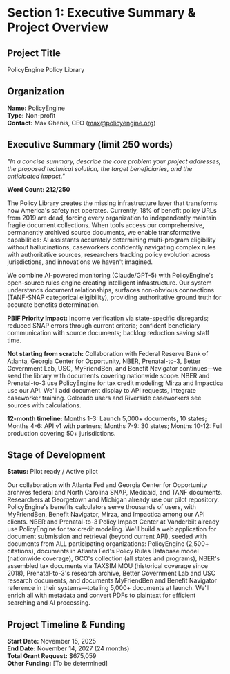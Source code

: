 # Section 1: Executive Summary & Project Overview

## Project Title
PolicyEngine Policy Library

## Organization
**Name:** PolicyEngine  
**Type:** Non-profit  
**Contact:** Max Ghenis, CEO (max@policyengine.org)

## Executive Summary (limit 250 words)
*"In a concise summary, describe the core problem your project addresses, the proposed technical solution, the target beneficiaries, and the anticipated impact."*

**Word Count: 212/250**

The Policy Library creates the missing infrastructure layer that transforms how America's safety net operates. Currently, 18% of benefit policy URLs from 2019 are dead, forcing every organization to independently maintain fragile document collections. When tools access our comprehensive, permanently archived source documents, we enable transformative capabilities: AI assistants accurately determining multi-program eligibility without hallucinations, caseworkers confidently navigating complex rules with authoritative sources, researchers tracking policy evolution across jurisdictions, and innovations we haven't imagined.

We combine AI-powered monitoring (Claude/GPT-5) with PolicyEngine's open-source rules engine creating intelligent infrastructure. Our system understands document relationships, surfaces non-obvious connections (TANF-SNAP categorical eligibility), providing authoritative ground truth for accurate benefits determination.

**PBIF Priority Impact:** Income verification via state-specific disregards; reduced SNAP errors through current criteria; confident beneficiary communication with source documents; backlog reduction saving staff time.

**Not starting from scratch:** Collaboration with Federal Reserve Bank of Atlanta, Georgia Center for Opportunity, NBER, Prenatal-to-3, Better Government Lab, USC, MyFriendBen, and Benefit Navigator continues—we seed the library with documents covering nationwide scope. NBER and Prenatal-to-3 use PolicyEngine for tax credit modeling; Mirza and Impactica use our API. We'll add document display to API requests, integrate caseworker training. Colorado users and Riverside caseworkers see sources with calculations.

**12-month timeline:** Months 1-3: Launch 5,000+ documents, 10 states; Months 4-6: API v1 with partners; Months 7-9: 30 states; Months 10-12: Full production covering 50+ jurisdictions.

## Stage of Development
**Status:** Pilot ready / Active pilot

Our collaboration with Atlanta Fed and Georgia Center for Opportunity archives federal and North Carolina SNAP, Medicaid, and TANF documents. Researchers at Georgetown and Michigan already use our pilot repository. PolicyEngine's benefits calculators serve thousands of users, with MyFriendBen, Benefit Navigator, Mirza, and Impactica among our API clients. NBER and Prenatal-to-3 Policy Impact Center at Vanderbilt already use PolicyEngine for tax credit modeling. We'll build a web application for document submission and retrieval (beyond current API), seeded with documents from ALL participating organizations: PolicyEngine (2,500+ citations), documents in Atlanta Fed's Policy Rules Database model (nationwide coverage), GCO's collection (all states and programs), NBER's assembled tax documents via TAXSIM MOU (historical coverage since 2018), Prenatal-to-3's research archive, Better Government Lab and USC research documents, and documents MyFriendBen and Benefit Navigator reference in their systems—totaling 5,000+ documents at launch. We'll enrich all with metadata and convert PDFs to plaintext for efficient searching and AI processing.

## Project Timeline & Funding
**Start Date:** November 15, 2025  
**End Date:** November 14, 2027 (24 months)  
**Total Grant Request:** $675,059  
**Other Funding:** [To be determined]
